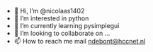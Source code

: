 - 👋 Hi, I’m @nicolaas1402
- 👀 I’m interested in python
- 🌱 I’m currently learning pysimplegui
- 💞️ I’m looking to collaborate on ...
- 📫 How to reach me mail ndebont@hccnet.nl

<!---
nicolaas1402/nicolaas1402 is a ✨ special ✨ repository because its `README.md` (this file) appears on your GitHub profile.
You can click the Preview link to take a look at your changes.
--->
